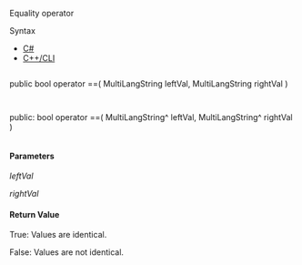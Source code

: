 Equality operator

Syntax

* [C#](#i-syntax-CS)
* [C++/CLI](#i-syntax-CPP2005)

```
```
public bool operator ==( 
   MultiLangString leftVal,
   MultiLangString rightVal
)
```
```

```
```
public:
bool operator ==( 
   MultiLangString^ leftVal,
   MultiLangString^ rightVal
)
```
```

#### Parameters

*leftVal*


*rightVal*

#### Return Value

True: Values are identical.

False: Values are not identical.

